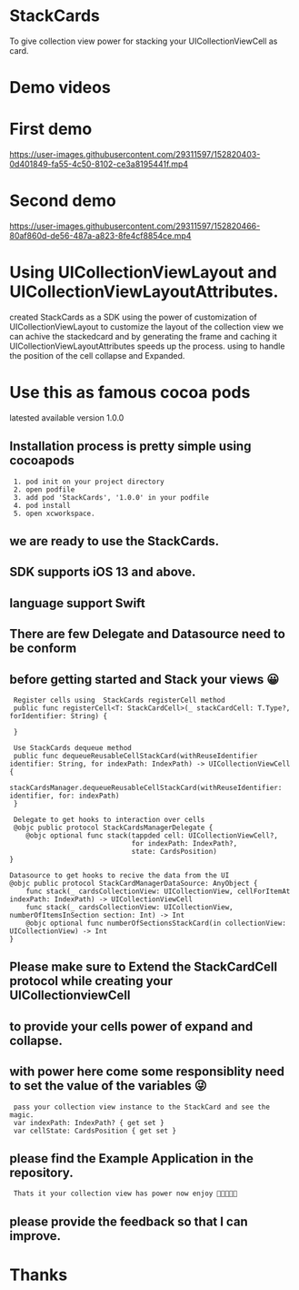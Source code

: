 # StackCards
To give collection view power for stacking your UICollectionViewCell  as card.
# Demo videos

# First demo
https://user-images.githubusercontent.com/29311597/152820403-0d401849-fa55-4c50-8102-ce3a8195441f.mp4

# Second demo
https://user-images.githubusercontent.com/29311597/152820466-80af860d-de56-487a-a823-8fe4cf8854ce.mp4

# Using UICollectionViewLayout and UICollectionViewLayoutAttributes. 
  
  created StackCards as a SDK using the power of customization
  of UICollectionViewLayout to customize the layout of the collection view
  we can achive the stackedcard and by generating the frame and caching 
  it UICollectionViewLayoutAttributes speeds up the process.
  using to handle the position of the cell collapse and Expanded.
  
# Use this as famous cocoa pods
  latested available version 1.0.0
  ## Installation process is pretty simple using cocoapods
     1. pod init on your project directory
     2. open podfile
     3. add pod 'StackCards', '1.0.0' in your podfile
     4. pod install
     5. open xcworkspace.
  ## we are ready to use the StackCards.
  ## SDK supports iOS 13 and above.
  ## language support Swift
  
  ## There are few Delegate and Datasource need to be conform 
  ## before getting started and Stack your views 😀
      
     Register cells using  StackCards registerCell method
     public func registerCell<T: StackCardCell>(_ stackCardCell: T.Type?, forIdentifier: String) {
     
     }
     
     Use StackCards dequeue method
     public func dequeueReusableCellStackCard(withReuseIdentifier identifier: String, for indexPath: IndexPath) -> UICollectionViewCell {
        stackCardsManager.dequeueReusableCellStackCard(withReuseIdentifier: identifier, for: indexPath)
     }
     
     Delegate to get hooks to interaction over cells
     @objc public protocol StackCardsManagerDelegate {
        @objc optional func stack(tappded cell: UICollectionViewCell?,
                                  for indexPath: IndexPath?,
                                  state: CardsPosition)
    }

    Datasource to get hooks to recive the data from the UI
    @objc public protocol StackCardManagerDataSource: AnyObject {
        func stack(_ cardsCollectionView: UICollectionView, cellForItemAt indexPath: IndexPath) -> UICollectionViewCell
        func stack(_ cardsCollectionView: UICollectionView, numberOfItemsInSection section: Int) -> Int
        @objc optional func numberOfSectionsStackCard(in collectionView: UICollectionView) -> Int
    }
    
  ## Please make sure to Extend the StackCardCell protocol while creating your UICollectionviewCell 
  ## to provide your cells power of expand and collapse.
  ## with power here come some responsiblity need to set the value of the variables 😜
     pass your collection view instance to the StackCard and see the magic.
     var indexPath: IndexPath? { get set }
     var cellState: CardsPosition { get set }
     
  ## please find the Example Application in the repository.
      
     Thats it your collection view has power now enjoy 🎉🎉🎉🎉🎉
     
  ## please provide the feedback so that I can improve.
  
  # Thanks

